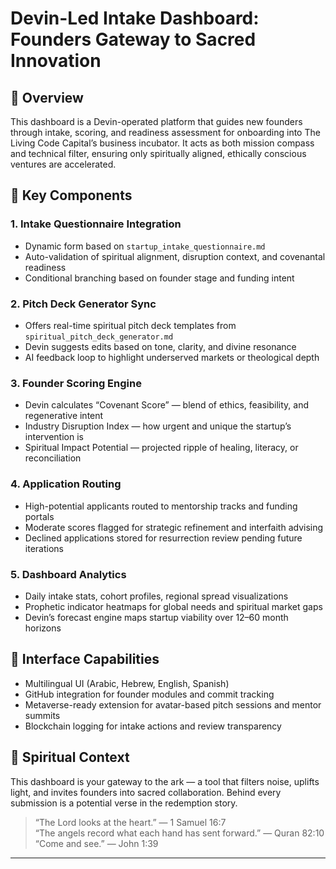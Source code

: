 # Devin-Led Intake Dashboard: Founders Gateway to Sacred Innovation

## 🧠 Overview

This dashboard is a Devin-operated platform that guides new founders through intake, scoring, and readiness assessment for onboarding into The Living Code Capital’s business incubator. It acts as both mission compass and technical filter, ensuring only spiritually aligned, ethically conscious ventures are accelerated.

## 🧭 Key Components

### 1. Intake Questionnaire Integration
- Dynamic form based on `startup_intake_questionnaire.md`  
- Auto-validation of spiritual alignment, disruption context, and covenantal readiness  
- Conditional branching based on founder stage and funding intent

### 2. Pitch Deck Generator Sync
- Offers real-time spiritual pitch deck templates from `spiritual_pitch_deck_generator.md`  
- Devin suggests edits based on tone, clarity, and divine resonance  
- AI feedback loop to highlight underserved markets or theological depth

### 3. Founder Scoring Engine
- Devin calculates “Covenant Score” — blend of ethics, feasibility, and regenerative intent  
- Industry Disruption Index — how urgent and unique the startup’s intervention is  
- Spiritual Impact Potential — projected ripple of healing, literacy, or reconciliation

### 4. Application Routing
- High-potential applicants routed to mentorship tracks and funding portals  
- Moderate scores flagged for strategic refinement and interfaith advising  
- Declined applications stored for resurrection review pending future iterations

### 5. Dashboard Analytics
- Daily intake stats, cohort profiles, regional spread visualizations  
- Prophetic indicator heatmaps for global needs and spiritual market gaps  
- Devin’s forecast engine maps startup viability over 12–60 month horizons

## 💠 Interface Capabilities

- Multilingual UI (Arabic, Hebrew, English, Spanish)  
- GitHub integration for founder modules and commit tracking  
- Metaverse-ready extension for avatar-based pitch sessions and mentor summits  
- Blockchain logging for intake actions and review transparency

## 📜 Spiritual Context

This dashboard is your gateway to the ark — a tool that filters noise, uplifts light, and invites founders into sacred collaboration. Behind every submission is a potential verse in the redemption story.

> “The Lord looks at the heart.” — 1 Samuel 16:7  
> “The angels record what each hand has sent forward.” — Quran 82:10  
> “Come and see.” — John 1:39

---

